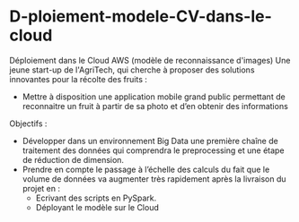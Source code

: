 # D-ploiement-modele-CV-dans-le-cloud
Déploiement dans le Cloud AWS (modèle de reconnaissance d'images)
Une jeune start-up de l'AgriTech, qui cherche à proposer des solutions innovantes pour la récolte des fruits :
- Mettre à disposition une application mobile grand public permettant de reconnaitre un fruit à partir de sa photo et d’en obtenir des informations

Objectifs :
- Développer dans un environnement Big Data une première chaîne de traitement des données qui comprendra le preprocessing et une étape de réduction de dimension.
- Prendre en compte le passage à l’échelle des calculs du fait que le volume de données va augmenter très rapidement après la livraison du projet en  : 
  - Ecrivant des scripts en PySpark.
  - Déployant le modèle sur le Cloud
